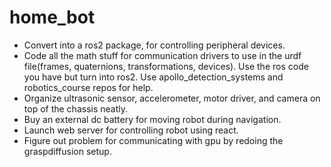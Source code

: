 # home_bot

* Convert into a ros2 package, for controlling peripheral devices. 
* Code all the math stuff for communication drivers to use in the urdf file(frames, quaternions, transformations, devices). Use the ros code you have but turn into ros2. Use apollo_detection_systems and robotics_course repos for help.
* Organize ultrasonic sensor, accelerometer, motor driver, and camera on top of the chassis neatly. 
* Buy an external dc battery for moving robot during navigation. 
* Launch web server for controlling robot using react.
* Figure out problem for communicating with gpu by redoing the graspdiffusion setup.  